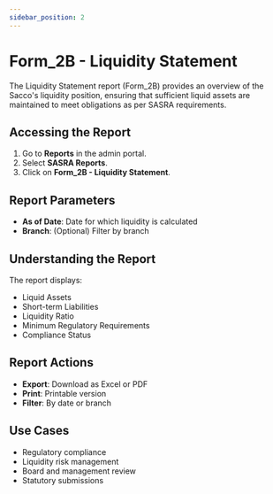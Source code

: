 ```yaml
---
sidebar_position: 2
---
```


# Form_2B - Liquidity Statement

The Liquidity Statement report (Form_2B) provides an overview of the Sacco's liquidity position, ensuring that sufficient liquid assets are maintained to meet obligations as per SASRA requirements.

## Accessing the Report

1. Go to **Reports** in the admin portal.
2. Select **SASRA Reports**.
3. Click on **Form_2B - Liquidity Statement**.

## Report Parameters

- **As of Date**: Date for which liquidity is calculated
- **Branch**: (Optional) Filter by branch

## Understanding the Report

The report displays:
- Liquid Assets
- Short-term Liabilities
- Liquidity Ratio
- Minimum Regulatory Requirements
- Compliance Status

## Report Actions

- **Export**: Download as Excel or PDF
- **Print**: Printable version
- **Filter**: By date or branch

## Use Cases

- Regulatory compliance
- Liquidity risk management
- Board and management review
- Statutory submissions 
